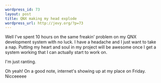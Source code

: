 ```yaml
--- 
wordpress_id: 73
layout: post
title: QNX making my head explode
wordpress_url: http://jevy.org/?p=73
---
```

Well I've spent 10 hours on the same freakin' problem on my QNX development system with no luck.  I have a headache and I just want to take a nap.  Putting my heart and soul in my project will be awesome once I get a system working that I can actually start to work on.

I'm just ranting.

Oh yeah!  On a good note, internet's showing up at my place on Friday.  Nicceeeee

